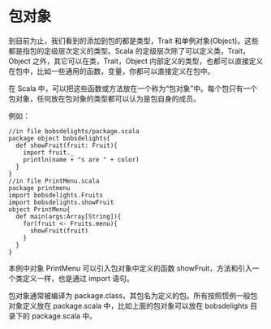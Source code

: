 # 包对象 #

到目前为止，我们看到的添加到包的都是类型，Trait 和单例对象(Object)。这些都是指包的定级层次定义的类型。Scala 的定级层次除了可以定义类，Trait，Object 之外，其它可以在类，Trait，Object 内部定义的类型，也都可以直接定义在包中，比如一些通用的函数，变量，你都可以直接定义在包中。

在 Scala 中，可以把这些函数或方法放在一个称为“包对象”中。每个包只有一个包对象，任何放在包对象的类型都可以认为是包自身的成员。
 
例如：

```
//in file bobsdelights/package.scala
package object bobsdelights{
  def showFruit(fruit: Fruit){
    import fruit._
    println(name + "s are " + color)
  }
}
//in file PrintMenu.scala
package printmenu
import bobsdelights.Fruits
import bobsdelights.showFruit
object PrintMenu{
  def main(args:Array[String]){
    for(fruit <- Fruits.menu){
      showFruit(fruit)
    }
  }
}
```

本例中对象 PrintMenu 可以引入包对象中定义的函数 showFruit，方法和引入一个类定义一样，也是通过 import 语句。

包对象通常被编译为 package.class，其包名为定义的包。所有按照惯例一般包对象定义放在 package.scala 中，比如上面的包对象可以放在 bobsdelights 目录下的 package.scala 中。
